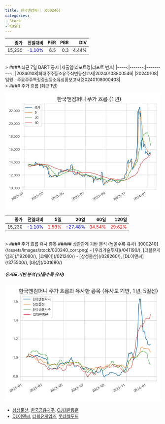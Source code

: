 ```yaml
---
title: 한국앤컴퍼니 (000240)
categories:
- Stock
- KOSPI
---
```


|종가|전일대비|PER|PBR|DIV|
|---:|-------:|--:|--:|--:|
|15,230|<span style="color: blue">-1.10%</span>|6.5|0.3|4.44%|

<!-- more -->

<br>
> #### 최근 7일 DART 공시
|제출일|리포트명|리포트 번호|
|-----:|-------:|----------:|
|20240108|최대주주등소유주식변동신고서|20240108800546|
|20240108|임원ㆍ주요주주특정증권등소유상황보고서|20240108000403|

<br>
> #### 주가 흐름 (최근 1년)

![000240](/assets/images/stock/000240.png)

|종가|전일대비|5일|20일|60일|120일|
|---:|-------:|--:|---:|---:|----:|
|15,230|<span style="color: blue">-1.10%</span>|<span style="color: red">1.53%</span>|<span style="color: blue">-27.48%</span>|<span style="color: red">34.54%</span>|<span style="color: red">29.62%</span>|

<br>
> #### 주가 흐름 유사 종목
##### 상관관계 기반 분석 (높을수록 유사)
![000240](/assets/images/stock/000240_corr.png)
- [우리기술투자](/041190/), [더블유게임즈](/192080/), [코웨이](/021240/)
- [삼성물산](/028260/), [DL이앤씨](/375500/), [대상](/001680/)

##### 유사도 기반 분석 (낮을수록 유사)	
![000240](/assets/images/stock/000240_sim.png)
- [삼성물산](/028260/), [한국금융지주](/071050/), [CJ대한통운](/000120/)
- [DL이앤씨](/375500/), [더블유게임즈](/192080/), [롯데웰푸드](/280360/)